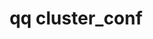 ---
category: cluster
command: cluster_conf
optional_options: []
permalink: /qq-cli-command-guide/cluster/cluster_conf.html
positional_options: []
sidebar: qq_cli_command_reference_sidebar
summary: This section explains how to use the <code>qq cluster_conf</code> command.
synopsis: Get the cluster config
title: qq cluster_conf
usage: qq cluster_conf [-h]
zendesk_source: qq CLI Command Guide

---